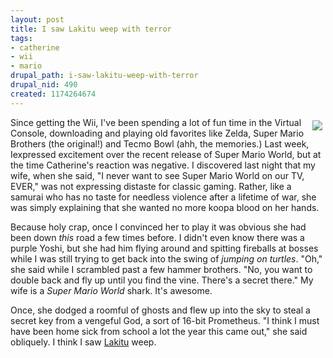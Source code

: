 ```yaml
--- 
layout: post
title: I saw Lakitu weep with terror
tags: 
- catherine
- wii
- mario
drupal_path: i-saw-lakitu-weep-with-terror
drupal_nid: 490
created: 1174264674
---
```

<img src="http://upload.wikimedia.org/wikipedia/en/1/1e/Supermarioworld_map.PNG" align="right" hspace=5 vspace=5>Since getting the Wii, I've been spending a lot of fun time in the Virtual Console, downloading and playing old favorites like Zelda, Super Mario Brothers (the original!) and Tecmo Bowl (ahh, the memories.) Last week, Iexpressed excitement over the recent release of Super Mario World, but at the time Catherine's reaction was negative. I discovered last night that my wife, when she said, &quot;I never want to see Super Mario World on our TV, EVER,&quot; was not expressing distaste for classic gaming. Rather, like a samurai who has no taste for needless violence after a lifetime of war, she was simply explaining that she wanted no more koopa blood on her hands.



Because holy crap, once I convinced her to play it was obvious she had been down <i>this</i> road a few times before. I didn't even know there was a purple Yoshi, but she had him flying around and spitting fireballs at bosses while I was still trying to get back into the swing of <i>jumping on turtles</i>. &quot;Oh,&quot; she said while I scrambled past a few hammer brothers. &quot;No, you want to double back and fly up until you find the vine. There's a secret there.&quot; My wife is a <i>Super Mario World</i> shark. It's awesome.



Once, she dodged a roomful of ghosts and flew up into the sky to steal a secret key from a vengeful God, a sort of 16-bit Prometheus. "I think I must have been home sick from school a lot the year this came out," she said obliquely. I think I saw <a href="http://en.wikipedia.org/wiki/Lakitu">Lakitu</a> weep.
